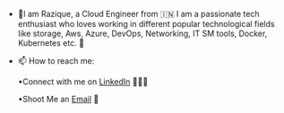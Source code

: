 - 👋I am Razique, a Cloud Engineer from 🇮🇳 I am a passionate tech enthusiast who loves working in different popular technological fields like storage, Aws, Azure, DevOps, Networking, IT SM tools, Docker, Kubernetes etc.  🎯
  
- 📫 How to reach me:
  
  ▪Connect with me on [LinkedIn](https://www.linkedin.com/in/muhammad-razique-487303155/) 👨🏻‍💻

  ▪Shoot Me an [Email](mailto:raziqueacet2009@gmail.com) 💌

<!---
amazingrazique2009/amazingrazique2009 is a ✨ special ✨ repository because its `README.md` (this file) appears on your GitHub profile.
You can click the Preview link to take a look at your changes.
--->
